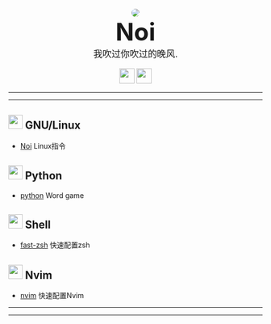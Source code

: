 <!DOCTYPE html>
<body>
<br>
<div align="center">
        <img src="http://q2.qlogo.cn/headimg_dl?dst_uin=1044550927&spec=4" style="border-radius: 250%">
<br>
                <b><font size="12">Noi</font></b><br>
                <font size="4">我吹过你吹过的晚风.</font>
<br>
<br>
    <img src="https://img.shields.io/badge/python-%233776AB.svg?&style=for-the-badge&logo=python&logoColor=white" height="30" >
    <img src="https://img.shields.io/badge/Shell-%233776AB.svg?&style=for-the-badge&logo=shell&logoColor=white" height="30">
    <!--- <img src="https://img.shields.io/badge/HTML-%233776AB.svg?&style=for-the-badge&logo=HTML&logoColor=white" height="30"> -->
</div>
</body>

----
----
<!DOCTYPE html>

## <img src="https://simpleicons.org/icons/linux.svg" width="28" /> GNU/Linux
- [Noi](https://github.com/Noi-q/Noi) Linux指令
## <img src="https://simpleicons.org/icons/python.svg" width="28" /> Python
- [python](https://github.com/Noi-q/python) Word game
## <img src="https://simpleicons.org/icons/shell.svg" width="28" /> Shell
- [fast-zsh](https://github.com/Noi-q/fast-zsh) 快速配置zsh
## <img src="https://simpleicons.org/icons/vim.svg" width="28" /> Nvim
- [nvim](https://github.com/Noi-q/nvim.git) 快速配置Nvim


----
----

